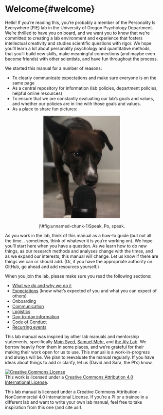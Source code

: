 # Welcome{#welcome}

Hello! If you’re reading this, you’re probably a member of the Personality Is Everywhere (PIE) lab in the University of Oregon Psychology Department. We’re thrilled to have you on board, and we want you to know that we’re committed to creating a lab environment and experience that fosters intellectual creativity and studies scientific questions with rigor. We hope you’ll learn a lot about personality psychology and quantitative methods, that you’ll build new skills, make meaningful connections (and maybe even become friends) with other scientists, and have fun throughout the process. 

We started this manual for a number of reasons:

- To clearly communicate expectations and make sure everyone is on the same page
- As a central repository for information (lab policies, department policies, helpful online resources)
- To ensure that we are constantly evaluating our lab’s goals and values, and whether our policies are in line with those goals and values.
- As a place to share fun pictures:

<div class="figure" style="text-align: center">
<img src="docs/images/Po Speaks.jpeg" alt="Speak, Po, speak." width="50%" />
<p class="caption">(\#fig:unnamed-chunk-1)Speak, Po, speak.</p>
</div>
 

As you work in the lab, think of this manual as a how-to guide (but not all the time… sometimes, think of whatever it is you’re working on). We hope you’ll start here when you have a question. As we learn how to do new things, as our research methods and analyses change with the times, and as we expand our interests, this manual will change. Let us know if there are things we can or should add. (Or, if you have the appropriate authority on GitHub, go ahead and add resources yourself.)

When you join the lab, please make sure you read the following sections:

- [What we do and why we do it](#whatwedo)
- [Expectations](#roles) (know what’s expected of you and what you can expect of others)
- Onboarding
- [Communication](#communication)
- [Logistics](#logistics)
- [Day-to-day information](#daytoday)
- [Code of Conduct](#codeofconduct)
- [Recurring events](#events)

This lab manual was inspired by other lab manuals and mentorship statements, specifically [Moin Syed](https://osf.io/qysm2/), [Samuel Mehr](https://thebiologist.rsb.org.uk/biologist/158-biologist/features/2299-how-to-write-a-lab-handbook), and [the Aly Lab](https://github.com/alylab/labmanual/blob/master/aly-lab-manual.docx). We borrow heavily from them in some places, and we’re grateful for their making their work open for us to use. This manual is a work-in-progress and always will be. We plan to reevaluate the manual regularly. If you have ideas about things to add or clarify, let us (David and Sara, the PI’s) know. 

<a rel="license" href="http://creativecommons.org/licenses/by/4.0/"><img alt="Creative Commons License" style="border-width:0" src="https://i.creativecommons.org/l/by/4.0/88x31.png" /></a><br />This work is licensed under a <a rel="license" href="http://creativecommons.org/licenses/by/4.0/">Creative Commons Attribution 4.0 International License</a>.

This lab manual is licensed under a Creative Commons Attribution - NonCommercial 4.0 International License. If you’re a PI or a trainee in a different lab and want to write your own lab manual, feel free to take inspiration from this one (and cite us!).
